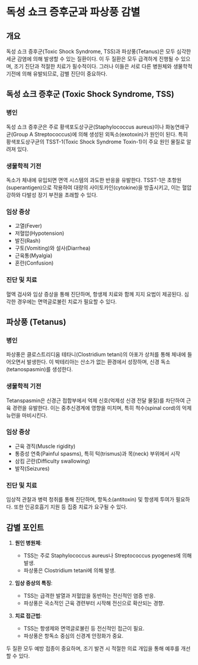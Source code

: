 

# 독성 쇼크 증후군과 파상풍 감별

## 개요
독성 쇼크 증후군(Toxic Shock Syndrome, TSS)과 파상풍(Tetanus)은 모두 심각한 세균 감염에 의해 발생할 수 있는 질환이다. 이 두 질환은 모두 급격하게 진행될 수 있으며, 조기 진단과 적절한 치료가 필수적이다. 그러나 이들은 서로 다른 병원체와 생물학적 기전에 의해 유발되므로, 감별 진단이 중요하다.

## 독성 쇼크 증후군 (Toxic Shock Syndrome, TSS)

### 병인
독성 쇼크 증후군은 주로 황색포도상구균(Staphylococcus aureus)이나 화농연쇄구균(Group A Streptococcus)에 의해 생성된 외독소(exotoxin)가 원인이 된다. 특히 황색포도상구균의 TSST-1(Toxic Shock Syndrome Toxin-1)이 주요 원인 물질로 알려져 있다.

### 생물학적 기전
독소가 체내에 유입되면 면역 시스템의 과도한 반응을 유발한다. TSST-1은 초항원(superantigen)으로 작용하여 대량의 사이토카인(cytokine)을 방출시키고, 이는 혈압 강하와 다발성 장기 부전을 초래할 수 있다.

### 임상 증상
- 고열(Fever)
- 저혈압(Hypotension)
- 발진(Rash)
- 구토(Vomiting)와 설사(Diarrhea)
- 근육통(Myalgia)
- 혼란(Confusion)

### 진단 및 치료
혈액 검사와 임상 증상을 통해 진단하며, 항생제 치료와 함께 지지 요법이 제공된다. 심각한 경우에는 면역글로불린 치료가 필요할 수 있다.

## 파상풍 (Tetanus)

### 병인
파상풍은 클로스트리디움 테타니(Clostridium tetani)의 아포가 상처를 통해 체내에 들어오면서 발생한다. 이 박테리아는 산소가 없는 환경에서 성장하며, 신경 독소(tetanospasmin)를 생성한다.

### 생물학적 기전
Tetanspasmin은 신경근 접합부에서 억제 신호(억제성 신경 전달 물질)를 차단하여 근육 경련을 유발한다. 이는 중추신경계에 영향을 미치며, 특히 척수(spinal cord)의 억제 뉴런을 마비시킨다.

### 임상 증상
- 근육 경직(Muscle rigidity)
- 통증성 연축(Painful spasms), 특히 턱(trismus)과 목(neck) 부위에서 시작
- 삼킴 곤란(Difficulty swallowing)
- 발작(Seizures)

### 진단 및 치료
임상적 관찰과 병력 청취를 통해 진단하며, 항독소(antitoxin) 및 항생제 투여가 필요하다. 또한 인공호흡기 지원 등 집중 치료가 요구될 수 있다.

## 감별 포인트

1. **원인 병원체**: 
   - TSS는 주로 Staphylococcus aureus나 Streptococcus pyogenes에 의해 발생.
   - 파상풍은 Clostridium tetani에 의해 발생.
   
2. **임상 증상의 특징**: 
   - TSS는 급격한 발열과 저혈압을 동반하는 전신적인 염증 반응.
   - 파상풍은 국소적인 근육 경련부터 시작해 전신으로 확산되는 경향.
   
3. **치료 접근법**:
   - TSS는 항생제와 면역글로불린 등 전신적인 접근이 필요.
   - 파상풍은 항독소 중심의 신경계 안정화가 중요.

두 질환 모두 예방 접종이 중요하며, 조기 발견 시 적절한 의료 개입을 통해 예후를 개선할 수 있다.
